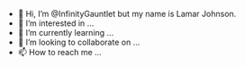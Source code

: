 - 👋 Hi, I’m @InfinityGauntlet but my name is Lamar Johnson. 
- 👀 I’m interested in ...
- 🌱 I’m currently learning ...
- 💞️ I’m looking to collaborate on ...
- 📫 How to reach me ...

<!---
InfinityGauntlet/InfinityGauntlet is a ✨ special ✨ repository because its `README.md` (this file) appears on your GitHub profile.
You can click the Preview link to take a look at your changes.
--->
